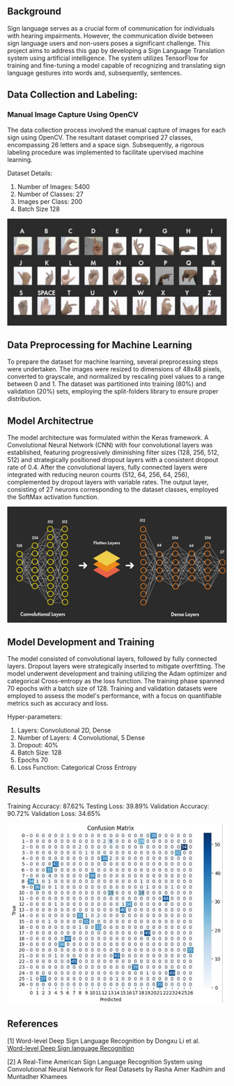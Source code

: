 ## Background  
Sign language serves as a crucial form of communication for individuals with hearing impairments. However, the communication divide between sign language users and non-users poses a significant challenge. This project aims to address this gap by developing a Sign Language Translation system using artificial intelligence. The system utilizes TensorFlow for training and fine-tuning a model capable of recognizing and translating sign language gestures into words and, subsequently, sentences. 

## Data Collection and Labeling:
### Manual Image Capture Using OpenCV 

The data collection process involved the manual capture of images for each sign using OpenCV. The resultant dataset comprised 27 classes, encompassing 26 letters and a space sign. Subsequently, a rigorous labeling procedure was implemented to facilitate upervised 
machine learning. 

Dataset Details: 
1. Number of Images:       5400
2. Number of Classes:      27
3. Images per Class:       200
4. Batch Size              128

![alt text](image.png)


## Data Preprocessing for Machine Learning 
To prepare the dataset for machine learning, several preprocessing steps were undertaken. The images were resized to dimensions of 48x48 pixels, converted to grayscale, and normalized by rescaling pixel values to a range between 0 and 1. The dataset was partitioned into training (80%) and validation (20%) sets, employing the split-folders library to ensure proper distribution.


## Model Architectrue 
The model architecture was formulated within the Keras framework. A Convolutional Neural Network (CNN) with four convolutional layers was established, featuring progressively diminishing filter sizes (128, 256, 512, 512) and strategically positioned dropout layers with a consistent dropout rate of 0.4. After the convolutional layers, fully connected layers were integrated with reducing neuron counts (512, 64, 256, 64, 256), complemented by dropout layers with variable rates. The output layer, consisting of 27 neurons corresponding to the dataset classes, employed the SoftMax activation function. 

![alt text](image-1.png)

## Model Development and Training 
The model consisted of convolutional layers, followed by fully connected layers. Dropout layers were strategically inserted to mitigate overfitting. The model underwent development and training utilizing the Adam optimizer and categorical Cross-entropy as the loss function. The training phase spanned 70 epochs with a batch size of 128. Training and validation datasets were employed to assess the model's performance, with a focus on quantifiable metrics such as accuracy and loss. 

Hyper-parameters: 
1. Layers:                    Convolutional 2D, Dense
2. Number of Layers:          4 Convolutional, 5 Dense
3. Dropout:                   40%
4. Batch Size:                128
5. Epochs                     70
6. Loss Function:             Categorical Cross Entropy


## Results 

Training Accuracy:           87.62% 
Testing Loss:                39.89% 
Validation Accuracy:         90.72% 
Validation Loss:             34.65% 

![alt text](image-2.png)


## References 

[1] Word-level Deep Sign Language Recognition by Dongxu Li et al.  
[Word-level Deep Sign language Recognition ](https://paperswithcode.com/paper/word-level-deep-sign-language-recognition)

[2] A Real-Time American Sign Language Recognition System using Convolutional 
Neural Network for Real Datasets by Rasha Amer Kadhim and Muntadher Khamees  
